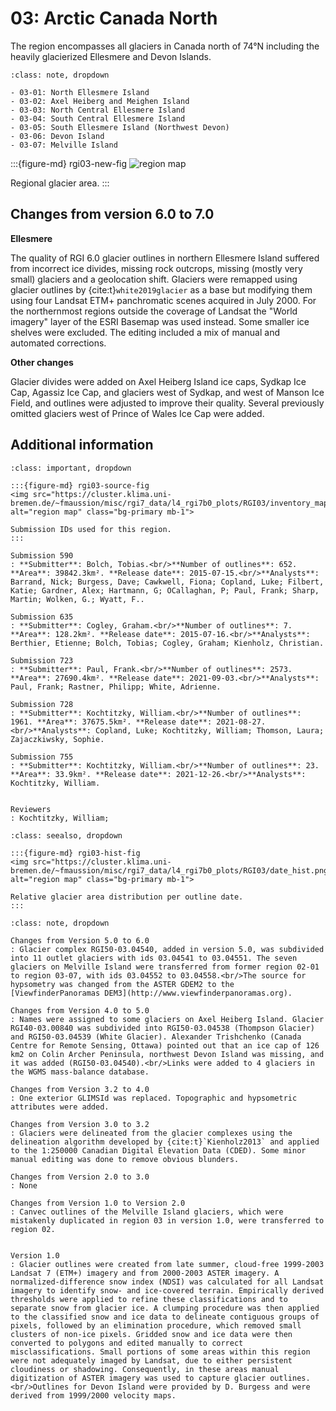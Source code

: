 # 03: Arctic Canada North

The region encompasses all glaciers in Canada north of 74°N including  the heavily glacierized Ellesmere and Devon Islands.

```{admonition} Subregions
:class: note, dropdown

- 03-01: North Ellesmere Island
- 03-02: Axel Heiberg and Meighen Island
- 03-03: North Central Ellesmere Island
- 03-04: South Central Ellesmere Island
- 03-05: South Ellesmere Island (Northwest Devon)
- 03-06: Devon Island
- 03-07: Melville Island

```

:::{figure-md} rgi03-new-fig
<img src="https://cluster.klima.uni-bremen.de/~fmaussion/misc/rgi7_data/l4_rgi7b0_plots/RGI03/isrgi6_map.jpeg" alt="region map" class="bg-primary mb-1">

Regional glacier area.
:::

## Changes from version 6.0 to 7.0

**Ellesmere**

The quality of RGI 6.0 glacier outlines in northern Ellesmere Island suffered from incorrect ice divides, missing rock outcrops, missing (mostly very small) glaciers and a geolocation shift.  Glaciers were remapped using  glacier outlines by {cite:t}`white2019glacier` as a base but modifying them using four Landsat ETM+ panchromatic scenes acquired in July 2000. For the northernmost regions outside the coverage of Landsat the "World imagery" layer of the ESRI Basemap was used instead. Some smaller ice shelves were excluded. The editing included a mix of manual and automated corrections.

**Other changes**

Glacier divides were added on Axel Heiberg Island ice caps, Sydkap Ice Cap, Agassiz Ice Cap, and glaciers west of Sydkap, and west of Manson Ice Field, and outlines were adjusted to improve their quality. Several previously omitted glaciers west of Prince of Wales Ice Cap were added.


## Additional information 

```{admonition} Data sources and analysts
:class: important, dropdown

:::{figure-md} rgi03-source-fig
<img src="https://cluster.klima.uni-bremen.de/~fmaussion/misc/rgi7_data/l4_rgi7b0_plots/RGI03/inventory_map.jpeg" alt="region map" class="bg-primary mb-1">

Submission IDs used for this region.
:::

Submission 590
: **Submitter**: Bolch, Tobias.<br/>**Number of outlines**: 652. **Area**: 39842.3km². **Release date**: 2015-07-15.<br/>**Analysts**: Barrand, Nick; Burgess, Dave; Cawkwell, Fiona; Copland, Luke; Filbert, Katie; Gardner, Alex; Hartmann, G; OCallaghan, P; Paul, Frank; Sharp, Martin; Wolken, G.; Wyatt, F..

Submission 635
: **Submitter**: Cogley, Graham.<br/>**Number of outlines**: 7. **Area**: 128.2km². **Release date**: 2015-07-16.<br/>**Analysts**: Berthier, Etienne; Bolch, Tobias; Cogley, Graham; Kienholz, Christian.

Submission 723
: **Submitter**: Paul, Frank.<br/>**Number of outlines**: 2573. **Area**: 27690.4km². **Release date**: 2021-09-03.<br/>**Analysts**: Paul, Frank; Rastner, Philipp; White, Adrienne.

Submission 728
: **Submitter**: Kochtitzky, William.<br/>**Number of outlines**: 1961. **Area**: 37675.5km². **Release date**: 2021-08-27.<br/>**Analysts**: Copland, Luke; Kochtitzky, William; Thomson, Laura; Zajaczkiwsky, Sophie.

Submission 755
: **Submitter**: Kochtitzky, William.<br/>**Number of outlines**: 23. **Area**: 33.9km². **Release date**: 2021-12-26.<br/>**Analysts**: Kochtitzky, William.


Reviewers
: Kochtitzky, William;

```

```{admonition} Outlines date distribution
:class: seealso, dropdown

:::{figure-md} rgi03-hist-fig
<img src="https://cluster.klima.uni-bremen.de/~fmaussion/misc/rgi7_data/l4_rgi7b0_plots/RGI03/date_hist.png" alt="region map" class="bg-primary mb-1">

Relative glacier area distribution per outline date.
:::

```

```{admonition} Version history
:class: note, dropdown

Changes from Version 5.0 to 6.0
: Glacier complex RGI50-03.04540, added in version 5.0, was subdivided into 11 outlet glaciers with ids 03.04541 to 03.04551. The seven glaciers on Melville Island were transferred from former region 02-01 to region 03-07, with ids 03.04552 to 03.04558.<br/>The source for hypsometry was changed from the ASTER GDEM2 to the [ViewfinderPanoramas DEM3](http://www.viewfinderpanoramas.org).

Changes from Version 4.0 to 5.0
: Names were assigned to some glaciers on Axel Heiberg Island. Glacier RGI40-03.00840 was subdivided into RGI50-03.04538 (Thompson Glacier) and RGI50-03.04539 (White Glacier). Alexander Trishchenko (Canada Centre for Remote Sensing, Ottawa) pointed out that an ice cap of 126 km2 on Colin Archer Peninsula, northwest Devon Island was missing, and it was added (RGI50-03.04540).<br/>Links were added to 4 glaciers in the WGMS mass-balance database.

Changes from Version 3.2 to 4.0
: One exterior GLIMSId was replaced. Topographic and hypsometric attributes were added.

Changes from Version 3.0 to 3.2
: Glaciers were delineated from the glacier complexes using the delineation algorithm developed by {cite:t}`Kienholz2013` and applied to the 1:250000 Canadian Digital Elevation Data (CDED). Some minor manual editing was done to remove obvious blunders.

Changes from Version 2.0 to 3.0
: None

Changes from Version 1.0 to Version 2.0
: Canvec outlines of the Melville Island glaciers, which were mistakenly duplicated in region 03 in version 1.0, were transferred to region 02.


Version 1.0
: Glacier outlines were created from late summer, cloud-free 1999-2003 Landsat 7 (ETM+) imagery and from 2000-2003 ASTER imagery. A normalized-difference snow index (NDSI) was calculated for all Landsat imagery to identify snow- and ice-covered terrain. Empirically derived thresholds were applied to refine these classifications and to separate snow from glacier ice. A clumping procedure was then applied to the classified snow and ice data to delineate contiguous groups of pixels, followed by an elimination procedure, which removed small clusters of non-ice pixels. Gridded snow and ice data were then converted to polygons and edited manually to correct misclassifications. Small portions of some areas within this region were not adequately imaged by Landsat, due to either persistent cloudiness or shadowing. Consequently, in these areas manual digitization of ASTER imagery was used to capture glacier outlines.<br/>Outlines for Devon Island were provided by D. Burgess and were derived from 1999/2000 velocity maps.


```
